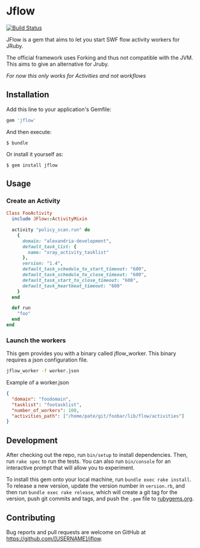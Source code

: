 # Jflow

[![Build Status](https://travis-ci.org/djpate/jflow.svg?branch=master)](https://travis-ci.org/djpate/jflow)

JFlow is a gem that aims to let you start SWF flow activity workers for JRuby.

The official framework uses Forking and thus not compatible with the JVM. This aims to give an alternative for Jruby.

*For now this only works for Activities and not workflows*

## Installation

Add this line to your application's Gemfile:

```ruby
gem 'jflow'
```

And then execute:

    $ bundle

Or install it yourself as:

    $ gem install jflow

## Usage

### Create an Activity

```ruby
Class FooActivity
  include JFlow::ActivityMixin

  activity "policy_scan.run" do
    {
      domain: "alexandria-development",
      default_task_list: {
        name: "xray_activity_tasklist"
      },
      version: "1.4",
      default_task_schedule_to_start_timeout: "600",
      default_task_schedule_to_close_timeout: "600",
      default_task_start_to_close_timeout: "600",
      default_task_heartbeat_timeout: "600"
    }
  end

  def run
    "foo"
  end
end
```

### Launch the workers

This gem provides you with a binary called jflow_worker. This binary requires a json configuration file.

```bash
jflow_worker -f worker.json
```

Example of a worker.json
```json
{
  "domain": "foodomain",
  "tasklist": "footasklist",
  "number_of_workers": 100,
  "activities_path": ["/home/pate/git/foobar/lib/flow/activities"]
}
```

## Development

After checking out the repo, run `bin/setup` to install dependencies. Then, run `rake spec` to run the tests. You can also run `bin/console` for an interactive prompt that will allow you to experiment.

To install this gem onto your local machine, run `bundle exec rake install`. To release a new version, update the version number in `version.rb`, and then run `bundle exec rake release`, which will create a git tag for the version, push git commits and tags, and push the `.gem` file to [rubygems.org](https://rubygems.org).

## Contributing

Bug reports and pull requests are welcome on GitHub at https://github.com/[USERNAME]/jflow.

